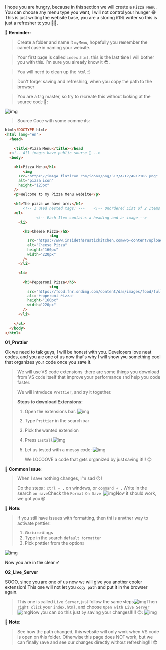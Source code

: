 I hope you are hungry, because in this section we will create a `Pizza Menu`. You can choose any menu type you want, I will not control your hunger 😁This is just writing the website base, you are a storing `HTML` writer so this is just a refresher to you 💪🏻.

**🔁 Reminder:**

> Create a folder and name it `myMenu`, hopefully you remember the camel case in naming your website.

> Your first page is called `index.html`, this is the last time I will bother you with this. I’m sure you already know it 😎.

> You will need to clean up the `html:5`

> Don't forget saving and refreshing, when you copy the path to the browser

> You are a tag master, so try to recreate this without looking at the source code 👀:

![img](https://lh5.googleusercontent.com/oxUOl6ySPs8Zi3u7D4eoyOpRaQ58K_QsPyPl6foM7hx3mJYjS9JvrbjuiueR3xyK-ng-9_LB6pPZ8xL2IpmWCUdBxjsO5Nc4FJ8YYKPtKmPA6BreBzRnbsIO7C-9Vy7itMhnKSS5=s0)

> Source Code with some comments:

```html
html<!DOCTYPE html>
<html lang="en">
  <head>
        
    <title>Pizza Menu</title></head
  ><!-- All images have public source 🤫 -->
  <body>
        
    <h1>Pizza Menu</h1>
        <img
      src="https://image.flaticon.com/icons/png/512/4812/4812106.png"
      alt="pizza icon"
      height="120px"
    />    
    <p>Welcome to my Pizza Menu website</p>
        
    <h4>The pizza we have are:</h4>
        <!-- I used nested tags: -->    <!-- Unordered List of 2 Items -->    
    <ul>
              <!-- Each Item contains a heading and an image -->        
      <li>
                    
        <h5>Cheese Pizza</h5>
                    <img
          src="https://www.insidetherustickitchen.com/wp-content/uploads/2020/07/Quattro-formaggi-pizza-square-Inside-the-rustic-kitchen.jpg"
          alt="Cheese Pizza"
          height="160px"
          width="220px"
        />        
      </li>
              
      <li>
                    
        <h5>Pepperoni Pizza</h5>
                    <img
          src="https://food.fnr.sndimg.com/content/dam/images/food/fullset/2018/9/27/0/WU2004_Pepperoni-Pizza_s4x3.jpg.rend.hgtvcom.616.462.suffix/1538075335011.jpeg"
          alt="Pepperoni Pizza"
          height="160px"
          width="220px"
        />        
      </li>
          
    </ul>
  </body>
</html>
```

**01_Prettier**

Ok we need to talk guys, I will be honest with you. Developers love neat codes, and you are one of us now that's why I will show you something cool that organizes your code once you save it.

> We will use VS code extensions, there are some things you download from VS code itself that improve your performance and help you code faster.
>
> We will introduce `Prettier`, and try it together.
>
> **Steps to download Extensions:**
>
> 1. Open the extensions bar. ![img](https://lh3.googleusercontent.com/SAHAAdkjgzwacxC0jKSAzj98CAKGXJeQ6OLzzAKva6F9QjPsR5lRZa07gSB2Znz55WxzvAr349uGHAQNfmhIgmKLgHejHjY9G9XhytjxgUQKkqu4JS_X9L89aARYhPn3GkDQPumX=s0)
>
> 2. Type `Prettier` in the search bar
>
> 3. Pick the wanted extension
>
> 4. Press `Install`![img](https://lh3.googleusercontent.com/wzn7rpPm3vSKbosriL8dbXeP0ZVjsYp90-HzL_rGoyQkt92ie5fmxtocPN5eRY-LeRGI6bpkG3ttVmO0jIaNg_v67TeYalZWcKI-v1oy1Ak33EgvcITUC9MkArZXhK2PyD3XixKg=s0)
>
> 5. Let us tested with a messy code: ![img](https://lh5.googleusercontent.com/Z5Vw9tx14vPjGuR-sb_cimM8TaZsnr3k6kCbQwLCOdpo1Qlqgnu-qts5Z_CERYgY9IPuRn3v4kDpbz_4KCq2m_gjny34SPi2A9Cb0hhvrKmpftaE-UgQwRVp-ElxzyvGlKYhV6N1=s0)
>
>    We LOOOOVE a code that gets organized by just saving it!!! 😍

**🚨 Common Issue:**

> When I save nothing changes, I'm sad 😢!
>
> Do the steps : `ctrl + ,` on windows, or `command + ,` Write in the search `on save`Check the `Format On Save `![img](https://lh3.googleusercontent.com/04AGqVQssLbwvB38Vb4qE9PoiQXDma4YY9vVKVSJyuRe9LpNY_Bg5KdGUww-6l8oHtuF179RMKOCPwp0Pa28Z5ESIDtg-V4ipIZLK3F-MLAQtkMLwAfp7ff1NDRIZ8xGiVEosmL5=s0)Now it should work, we got you 😎

**📝 Note:**

> If you still have issues with formatting, then thi is another way to activate prettier:
>
> 1. Go to settings
> 2. Type in the search `default formatter`
> 3. Pick prettier from the options

![img](https://lh3.googleusercontent.com/FLgdzY47lc7jIQ35snf4lJWYGTjleTbFBP6xw07LIG8mLbt9_N-QhQwXXtjk25MSQtn6lpRUqeK6jFncQUGrcdRnNdh_86O5Ik8ZWN6a843aHIBgaB79LTkUjaTxVgLnOZSS5U0y=s0)

Now you are in the clear ✔

**02_Live_Server**

SOOO, since you are one of us now we will give you another cooler extension! This one will not let you `copy path` and put it in the browser again.

> This one is called `Live Server`, just follow the same steps![img](https://lh6.googleusercontent.com/RYcWht_FGTgsCRIewT3YdxfIGZsgQbLrpXNT6-Jg6fzCUsK55J3EImsB2IKJs8M53bes0S4HwTHaiiSGcX36jkGMM8zKxPP0yAC-7LuURJYZBN24kKgZ9O3g5TPQl7Ks9YinOz8-=s0)Then `right click` your `index.html`, and choose `Open with Live Server`![img](https://lh3.googleusercontent.com/4If0IEJf150HByxSx1rtEbH9wVTE_sE02KsBguU-q--4BwYFMHwo5yU0d5c9MjRnpjmrs5pmRV0P5viaRgBKoIlB2-t9im_DFMTyx_44kLop4Krd9l4wkwk3pjkU6Wfi8i6_Wod9=s0)Now you can do this just by saving your changes!!!!! 😍: ![img](https://lh4.googleusercontent.com/t1EXxtzovH1DLxQNIkfipY9xBvkTlaUmNn8Htk2qjVy2cZMpu5TP5aXA2MATbw-ESgq1FApJGWPKV_ig41Axmh8OtcANkUQ4FocpBDI7R_drN_3rI9vyxroAy_01RLV5Yj30vIVi=s0)

**📝 Note:**

> See how the path changed, this website will only work when VS code is open on this folder. Otherwise this page does NOT work, but we can finally save and see our changes directly without refreshing!!! 😎
